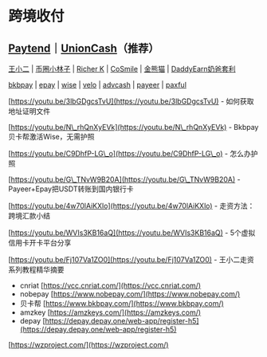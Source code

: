 # 跨境收付

## [Paytend](https://www.paytend.com/zh/home)｜[UnionCash](https://play.google.com/store/apps/details?id=com.union.cash)（推荐）

[王小二](https://www.youtube.com/c/%E7%8E%8B%E5%B0%8F%E4%BA%8C1986) | [币圈小林子](https://www.youtube.com/channel/UC8gj5V4pdK3BSQSXwCsJ9iQ) | [Richer K](https://www.youtube.com/channel/UC1d1se0BqryJYwJDIZn1\_NA) | [CoSmile](https://www.youtube.com/channel/UCBvwCvVi2m\_mXmQUn03hZow/playlists) | [金熊猫](https://www.youtube.com/c/%E9%87%91%E7%86%8A%E7%8C%AB) | [DaddyEarn奶爸套利](https://www.youtube.com/c/DaddyEarn%E5%A5%B6%E7%88%B8%E5%A5%97%E5%88%A9)

[bkbpay](https://www.bkbpay.com/) | [epay](https://www.epay.com/) | [wise](https://wise.com/) | [velo](https://www.velobank.com/cn.html) | [advcash](https://advcash.com/) | [payeer](https://payeer.com/) | [paxful](https://paxful.com/)

[https://youtu.be/3lbGDgcsTvU](https://youtu.be/3lbGDgcsTvU) - 如何获取地址证明文件

&#x20;[https://youtu.be/N\_rhQnXyEVk](https://youtu.be/N\_rhQnXyEVk) - Bkbpay贝卡帮激活Wise，无需护照

[https://youtu.be/C9DhfP-LG\_o](https://youtu.be/C9DhfP-LG\_o) - 怎么办护照

[https://youtu.be/G\_TNvW9B20A](https://youtu.be/G\_TNvW9B20A) - Payeer+Epay把USDT转账到国内银行卡

[https://youtu.be/4w70lAiKXlo](https://youtu.be/4w70lAiKXlo) - 走资方法：跨境汇款小结

[https://youtu.be/WVIs3KB16aQ](https://youtu.be/WVIs3KB16aQ) - 5个虚拟信用卡开卡平台分享

[https://youtu.be/Fj107Va1ZO0](https://youtu.be/Fj107Va1ZO0) - 王小二走资系列教程精华摘要

* cnriat [https://vcc.cnriat.com/](https://vcc.cnriat.com/)
* nobepay [https://www.nobepay.com/](https://www.nobepay.com/)
* 贝卡帮 [https://www.bkbpay.com/](https://www.bkbpay.com/)
* amzkey [https://amzkeys.com/](https://amzkeys.com/)
* depay [https://depay.depay.one/web-app/register-h5](https://depay.depay.one/web-app/register-h5)

[https://wzproject.com/](https://wzproject.com/)
